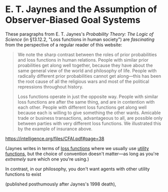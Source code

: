 # E. T. Jaynes and the Assumption of Observer-Biased Goal Systems

These paragraphs from E. T. Jaynes's _Probability Theory: The Logic of Science_ (in §13.12.2, "Loss functions in human society") are _fascinating_ from the perspective of a regular reader of this website:

> We note the sharp contrast between the roles of prior probabilities and loss functions in human relations. People with similar prior proabilities get along well together, because they have about the same general view of the world and philosophy of life. People with radically different prior probabilities cannot get along—this has been the root cause of all the religious wars and most of the political repressions throughout history.
>
> Loss functions operate in just the opposite way. People with similar loss functions are after the same thing, and are in contention with each other. People with different loss functions get along well because each is willing to give something the other wants. Amicable trade or business transactions, advantageous to all, are possible only between parties with very different loss functions. We illustrated this by the example of insurance above.


https://intelligence.org/files/CFAI.pdf#page=38

(Jaynes writes in terms of [loss functions](https://en.wikipedia.org/wiki/Loss_function) where we usually use [utility functions](https://en.wikipedia.org/wiki/Utility#Utility_function), but the choice of convention doesn't matter—as long as you're _extremely_ sure which one you're using.)


In contrast, in our philosophy, you don't want agents with other utility functions to exist

(published posthumously after Jaynes's 1998 death),
